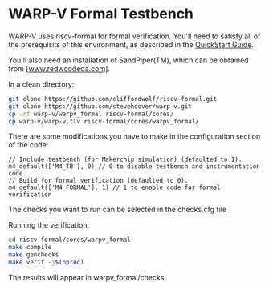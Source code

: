 
# WARP-V Formal Testbench

WARP-V uses riscv-formal for formal verification. You'll need to satisfy all of the prerequisits
of this environment, as described in the <a href="" target="_blank">QuickStart Guide</a>.

You'll also need an installation of SandPiper(TM), which can be obtained from [www.redwoodeda.com].

In a clean directory:

```sh
git clone https://github.com/cliffordwolf/riscv-formal.git
git clone https://github.com/stevehoover/warp-v.git
cp -rf warp-v/warpv_formal riscv-formal/cores/
cp warp-v/warp-v.tlv riscv-formal/cores/warpv_formal/
```

There are some modifications you have to make in the configuration section of the code:

```
// Include testbench (for Makerchip simulation) (defaulted to 1).
m4_default(['M4_TB'], 0) // 0 to disable testbench and instrumentation code.
// Build for formal verification (defaulted to 0).
m4_default(['M4_FORMAL'], 1) // 1 to enable code for formal verification
```

The checks you want to run can be selected in the checks.cfg file

Running the verification:
```sh
cd riscv-formal/cores/warpv_formal
make compile
make genchecks
make verif -j$(nproc)
```

The results will appear in warpv_formal/checks.

